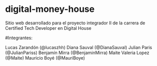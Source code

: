 # digital-money-house
Sitio web desarrollado para el proyecto integrador II de la carrera de Certified Tech Developer en Digital House

#Integrantes:

Lucas Zarandón (@lucaszhh)
Diana Sauval (@DianaSauval)
Julian Paris (@JulianPariss)
Benjamín Mirra (@BenjaminMirra)
Maite Valeria Lopez (@Maite)
Mauricio Boyé (@MauriBoye)
